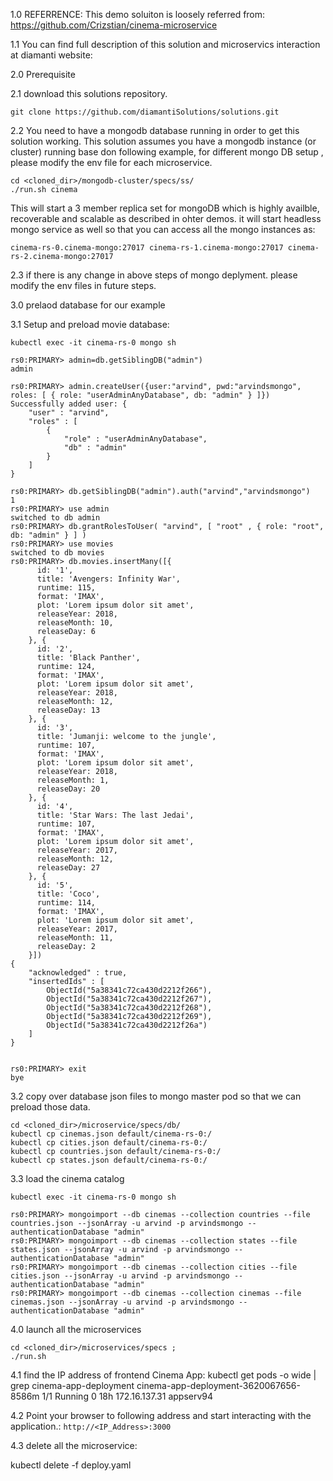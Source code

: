 
1.0 REFERRENCE:
This demo soluiton is loosely referred from:
https://github.com/Crizstian/cinema-microservice

1.1 You can find full description of this solution and microservics interaction at diamanti website:
<TBD>

2.0 Prerequisite 

2.1 download this solutions repository.
```
git clone https://github.com/diamantiSolutions/solutions.git
```

2.2 You need to have a mongodb database running in order to get this solution working. This solution assumes you have a mongodb instance (or cluster) running base don following example, for different mongo DB setup , please modify the env file for each microservice.
```
cd <cloned_dir>/mongodb-cluster/specs/ss/
./run.sh cinema
```
This will start a 3 member replica set for mongoDB which is highly availble, recoverable and scalable as described in ohter demos. it will start headless mongo service as well so that you can access all the mongo instances as:
```
cinema-rs-0.cinema-mongo:27017 cinema-rs-1.cinema-mongo:27017 cinema-rs-2.cinema-mongo:27017
```
2.3 if there is any change in above steps of mongo deplyment. please modify the env files in future steps.


3.0 prelaod database for our example

3.1 Setup and preload movie database:
```
kubectl exec -it cinema-rs-0 mongo sh

rs0:PRIMARY> admin=db.getSiblingDB("admin")
admin

rs0:PRIMARY> admin.createUser({user:"arvind", pwd:"arvindsmongo", roles: [ { role: "userAdminAnyDatabase", db: "admin" } ]})
Successfully added user: {
	"user" : "arvind",
	"roles" : [
		{
			"role" : "userAdminAnyDatabase",
			"db" : "admin"
		}
	]
}

rs0:PRIMARY> db.getSiblingDB("admin").auth("arvind","arvindsmongo")
1
rs0:PRIMARY> use admin
switched to db admin
rs0:PRIMARY> db.grantRolesToUser( "arvind", [ "root" , { role: "root", db: "admin" } ] )
rs0:PRIMARY> use movies
switched to db movies
rs0:PRIMARY> db.movies.insertMany([{
      id: '1',
      title: 'Avengers: Infinity War',
      runtime: 115,
      format: 'IMAX',
      plot: 'Lorem ipsum dolor sit amet',
      releaseYear: 2018,
      releaseMonth: 10,
      releaseDay: 6
    }, {
      id: '2',
      title: 'Black Panther',
      runtime: 124,
      format: 'IMAX',
      plot: 'Lorem ipsum dolor sit amet',
      releaseYear: 2018,
      releaseMonth: 12,
      releaseDay: 13
    }, {
      id: '3',
      title: 'Jumanji: welcome to the jungle',
      runtime: 107,
      format: 'IMAX',
      plot: 'Lorem ipsum dolor sit amet',
      releaseYear: 2018,
      releaseMonth: 1,
      releaseDay: 20
    }, {
      id: '4',
      title: 'Star Wars: The last Jedai',
      runtime: 107,
      format: 'IMAX',
      plot: 'Lorem ipsum dolor sit amet',
      releaseYear: 2017,
      releaseMonth: 12,
      releaseDay: 27
    }, {
      id: '5',
      title: 'Coco',
      runtime: 114,
      format: 'IMAX',
      plot: 'Lorem ipsum dolor sit amet',
      releaseYear: 2017,
      releaseMonth: 11,
      releaseDay: 2
    }])
{
	"acknowledged" : true,
	"insertedIds" : [
		ObjectId("5a38341c72ca430d2212f266"),
		ObjectId("5a38341c72ca430d2212f267"),
		ObjectId("5a38341c72ca430d2212f268"),
		ObjectId("5a38341c72ca430d2212f269"),
		ObjectId("5a38341c72ca430d2212f26a")
	]
}


rs0:PRIMARY> exit
bye
```

3.2 copy over database json files to mongo master pod so that we can preload those data.
```
cd <cloned_dir>/microservice/specs/db/
kubectl cp cinemas.json default/cinema-rs-0:/
kubectl cp cities.json default/cinema-rs-0:/
kubectl cp countries.json default/cinema-rs-0:/
kubectl cp states.json default/cinema-rs-0:/
```

3.3 load the cinema catalog
```
kubectl exec -it cinema-rs-0 mongo sh

rs0:PRIMARY> mongoimport --db cinemas --collection countries --file countries.json --jsonArray -u arvind -p arvindsmongo --authenticationDatabase "admin"
rs0:PRIMARY> mongoimport --db cinemas --collection states --file states.json --jsonArray -u arvind -p arvindsmongo --authenticationDatabase "admin"
rs0:PRIMARY> mongoimport --db cinemas --collection cities --file cities.json --jsonArray -u arvind -p arvindsmongo --authenticationDatabase "admin"
rs0:PRIMARY> mongoimport --db cinemas --collection cinemas --file cinemas.json --jsonArray -u arvind -p arvindsmongo --authenticationDatabase "admin"
```

4.0 launch all the microservices
```
cd <cloned_dir>/microservices/specs ;
./run.sh
```

4.1 find the IP address of frontend Cinema App:
kubectl get pods -o wide | grep cinema-app-deployment
cinema-app-deployment-3620067656-8586m               1/1       Running            0          18h       172.16.137.31    appserv94


4.2 Point your browser to following address and start interacting with the application.:
``
http://<IP_Address>:3000
``

4.3 delete all the microservice:

kubectl delete -f deploy.yaml


